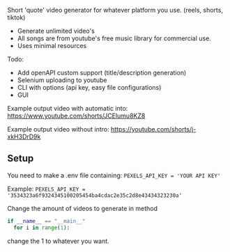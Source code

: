 Short 'quote' video generator for whatever platform you use. (reels, shorts, tiktok)

- Generate unlimited video's
- All songs are from youtube's free music library for commercial use.
- Uses minimal resources

Todo:
- Add openAPI custom support (title/description generation)
- Selenium uploading to youtube
- CLI with options (api key, easy file configurations)
- GUI

Example output video with automatic into:
https://www.youtube.com/shorts/JCElumu8KZ8

Example output video without intro:
https://youtube.com/shorts/j-xkH3DrD9k


## Setup
You need to make a .env file containing:
```PEXELS_API_KEY = 'YOUR API KEY'```

Example:
```PEXELS_API_KEY = '3534323a6f9324345100205454ba4cdac2e35c2d8e43434323230a'```

Change the amount of videos to generate in method 
```python
if __name__ == "__main__" 
  for i in range(1): 
```
change the 1 to whatever you want.


